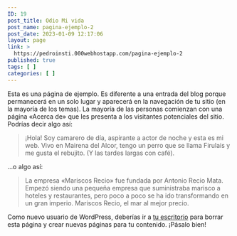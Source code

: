 ```yaml
---
ID: 19
post_title: Odio Mi vida
post_name: pagina-ejemplo-2
post_date: 2023-01-09 12:17:06
layout: page
link: >
  https://pedroinsti.000webhostapp.com/pagina-ejemplo-2
published: true
tags: [ ]
categories: [ ]
---
```

<!-- wp:paragraph -->
<p>Esta es una página de ejemplo. Es diferente a una entrada del blog porque permanecerá en un solo lugar y aparecerá en la navegación de tu sitio (en la mayoría de los temas). La mayoría de las personas comienzan con una página «Acerca de» que les presenta a los visitantes potenciales del sitio. Podrías decir algo así:</p>
<!-- /wp:paragraph -->

<!-- wp:quote -->
<blockquote class="wp-block-quote"><!-- wp:paragraph -->
<p>¡Hola! Soy camarero de día, aspirante a actor de noche y esta es mi web. Vivo en Mairena del Alcor, tengo un perro que se llama Firulais y me gusta el rebujito. (Y las tardes largas con café).</p>
<!-- /wp:paragraph --></blockquote>
<!-- /wp:quote -->

<!-- wp:paragraph -->
<p>…o algo así:</p>
<!-- /wp:paragraph -->

<!-- wp:quote -->
<blockquote class="wp-block-quote"><!-- wp:paragraph -->
<p>La empresa «Mariscos Recio» fue fundada por Antonio Recio Mata. Empezó siendo una pequeña empresa que suministraba marisco a hoteles y restaurantes, pero poco a poco se ha ido transformando en un gran imperio. Mariscos Recio, el mar al mejor precio.</p>
<!-- /wp:paragraph --></blockquote>
<!-- /wp:quote -->

<!-- wp:paragraph -->
<p>Como nuevo usuario de WordPress, deberías ir a <a href="http://localhost:8080/wordpress/wp-admin/">tu escritorio</a> para borrar esta página y crear nuevas páginas para tu contenido. ¡Pásalo bien!</p>
<!-- /wp:paragraph -->